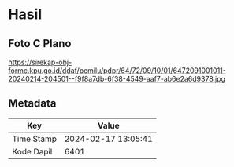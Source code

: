 # Hasil

## Foto C Plano

https://sirekap-obj-formc.kpu.go.id/ddaf/pemilu/pdpr/64/72/09/10/01/6472091001011-20240214-204501--f9f8a7db-6f38-4549-aaf7-ab6e2a6d9378.jpg


## Metadata

| Key        | Value               |
| ---------- | ------------------- |
| Time Stamp | 2024-02-17 13:05:41 |
| Kode Dapil | 6401                |



